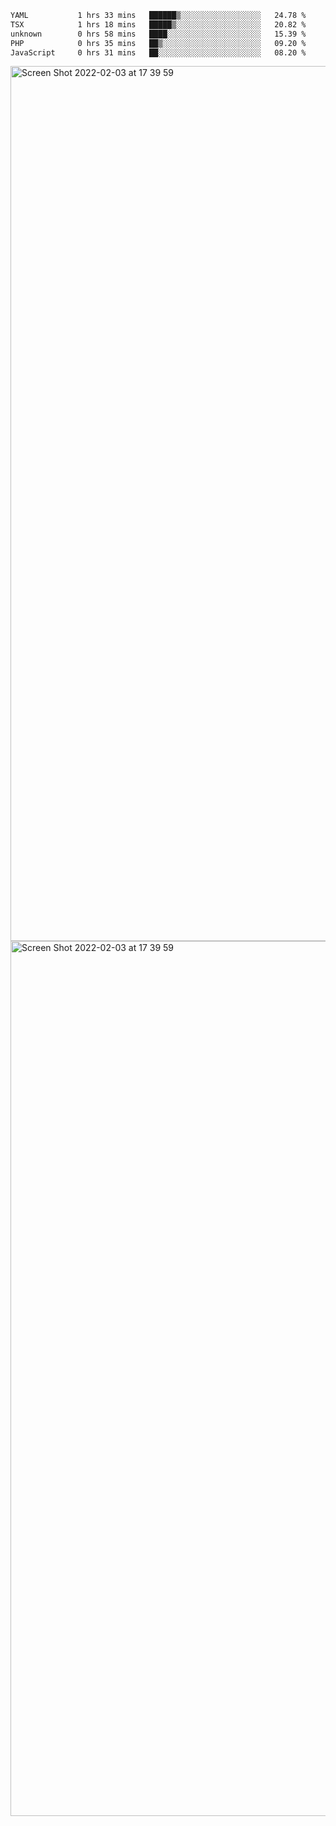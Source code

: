 <!--START_SECTION:waka-->

```txt
YAML           1 hrs 33 mins   ██████▒░░░░░░░░░░░░░░░░░░   24.78 %
TSX            1 hrs 18 mins   █████▒░░░░░░░░░░░░░░░░░░░   20.82 %
unknown        0 hrs 58 mins   ████░░░░░░░░░░░░░░░░░░░░░   15.39 %
PHP            0 hrs 35 mins   ██▒░░░░░░░░░░░░░░░░░░░░░░   09.20 %
JavaScript     0 hrs 31 mins   ██░░░░░░░░░░░░░░░░░░░░░░░   08.20 %
```

<!--END_SECTION:waka-->

<img width="1400" alt="Screen Shot 2022-02-03 at 17 39 59" src="https://user-images.githubusercontent.com/45716542/152387304-f2b60485-53a6-4f4b-a818-5cefb1b0c0ae.png">
<img width="1400" alt="Screen Shot 2022-02-03 at 17 39 59" src="https://user-images.githubusercontent.com/45716542/152387273-ea5cdf21-2a45-44da-8bef-00c1763b1d42.png">
